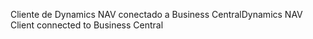 <span data-ttu-id="5c572-101">Cliente de Dynamics NAV conectado a Business Central</span><span class="sxs-lookup"><span data-stu-id="5c572-101">Dynamics NAV Client connected to Business Central</span></span>